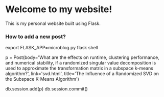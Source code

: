 # Welcome to my website!

This is my personal website built using Flask.

### How to add a new post?
export FLASK_APP=microblog.py
flask shell

p = Post(body='What are the effects on runtime, clustering performance, and numerical stability, if a randomized singular value decomposition is used to approximate the transformation matrix in a subspace k-means algorithm?', link='svd.html', title='The Influence of a Randomized SVD on the Subspace K-Means Algorithm')

db.session.add(p)
db.session.commit()

